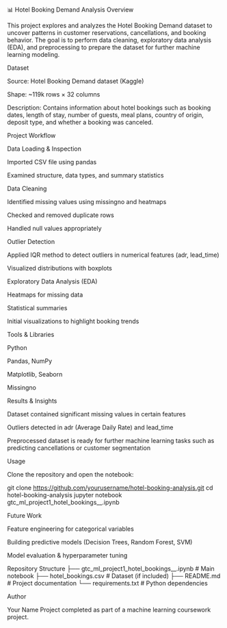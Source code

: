📊 Hotel Booking Demand Analysis
Overview

This project explores and analyzes the Hotel Booking Demand dataset to uncover patterns in customer reservations, cancellations, and booking behavior. The goal is to perform data cleaning, exploratory data analysis (EDA), and preprocessing to prepare the dataset for further machine learning modeling.

Dataset

Source: Hotel Booking Demand dataset (Kaggle)

Shape: ~119k rows × 32 columns

Description: Contains information about hotel bookings such as booking dates, length of stay, number of guests, meal plans, country of origin, deposit type, and whether a booking was canceled.

Project Workflow

Data Loading & Inspection

Imported CSV file using pandas

Examined structure, data types, and summary statistics

Data Cleaning

Identified missing values using missingno and heatmaps

Checked and removed duplicate rows

Handled null values appropriately

Outlier Detection

Applied IQR method to detect outliers in numerical features (adr, lead_time)

Visualized distributions with boxplots

Exploratory Data Analysis (EDA)

Heatmaps for missing data

Statistical summaries

Initial visualizations to highlight booking trends

Tools & Libraries

Python

Pandas, NumPy

Matplotlib, Seaborn

Missingno

Results & Insights

Dataset contained significant missing values in certain features

Outliers detected in adr (Average Daily Rate) and lead_time

Preprocessed dataset is ready for further machine learning tasks such as predicting cancellations or customer segmentation

Usage

Clone the repository and open the notebook:

git clone https://github.com/yourusername/hotel-booking-analysis.git
cd hotel-booking-analysis
jupyter notebook gtc_ml_project1_hotel_bookings__.ipynb

Future Work

Feature engineering for categorical variables

Building predictive models (Decision Trees, Random Forest, SVM)

Model evaluation & hyperparameter tuning

Repository Structure
├── gtc_ml_project1_hotel_bookings__.ipynb   # Main notebook
├── hotel_bookings.csv                       # Dataset (if included)
├── README.md                                # Project documentation
└── requirements.txt                         # Python dependencies

Author

Your Name
Project completed as part of a machine learning coursework project.
